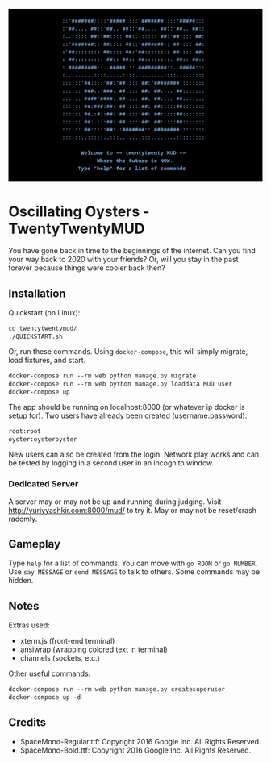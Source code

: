 ![Logo](banner.png)

# Oscillating Oysters - TwentyTwentyMUD

You have gone back in time to the beginnings of the internet. Can you find
your way back to 2020 with your friends? Or, will you stay in the past
forever because things were cooler back then?

## Installation

Quickstart (on Linux):
```
cd twentytwentymud/
./QUICKSTART.sh
```
Or, run these commands. Using `docker-compose`, this will simply migrate, load fixtures, and start. 
```
docker-compose run --rm web python manage.py migrate
docker-compose run --rm web python manage.py loaddata MUD user
docker-compose up
```
The app should be running on localhost:8000 (or whatever ip docker is setup for).
Two users have already been created (username:password):
```
root:root
oyster:oysteroyster
```
New users can also be created from the login. Network play works and can be
tested by logging in a second user in an incognito window.

### Dedicated Server

A server may or may not be up and running during judging. Visit
http://yuriyyashkir.com:8000/mud/ to try it. May or may not be reset/crash
radomly.

## Gameplay

Type `help` for a list of commands. You can move with `go ROOM` or `go NUMBER`.
Use `say MESSAGE` or `send MESSAGE` to talk to others. Some commands may be
hidden.

## Notes

Extras used:
- xterm.js (front-end terminal)
- ansiwrap (wrapping colored text in terminal)
- channels (sockets, etc.)

Other useful commands:
```
docker-compose run --rm web python manage.py createsuperuser
docker-compose up -d
```

## Credits
- SpaceMono-Regular.ttf: Copyright 2016 Google Inc. All Rights Reserved.
- SpaceMono-Bold.ttf: Copyright 2016 Google Inc. All Rights Reserved.
